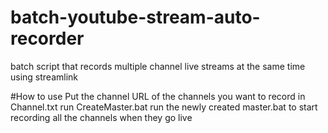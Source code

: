 # batch-youtube-stream-auto-recorder
batch script that records multiple channel live streams at the same time using streamlink

#How to use
Put the channel URL of the channels you want to record in Channel.txt
run CreateMaster.bat
run the newly created master.bat to start recording all the channels when they go live
